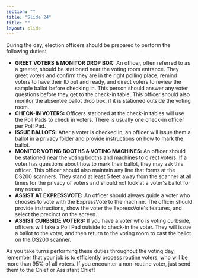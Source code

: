 ```yaml
---
section: ""
title: "Slide 24"
title: ""
layout: slide
---
```


During the day, election officers should be prepared to perform the following duties:

- **GREET VOTERS & MONITOR DROP BOX:** An officer, often referred to as a greeter, should be stationed near the voting room entrance. They greet voters and confirm they are in the right polling place, remind voters to have their ID out and ready, and direct voters to review the sample ballot before checking in. This person should answer any voter questions before they get to the check-in table. This officer should also monitor the absentee ballot drop box, if it is stationed outside the voting room.
- **CHECK-IN VOTERS:** Officers stationed at the check-in tables will use the Poll Pads to check in voters. There is usually one check-in officer per Poll Pad.
- **ISSUE BALLOTS:** After a voter is checked in, an officer will issue them a ballot in a privacy folder and provide instructions on how to mark the ballot.
- **MONITOR VOTING BOOTHS & VOTING MACHINES:** An officer should be stationed near the voting booths and machines to direct voters. If a voter has questions about how to mark their ballot, they may ask this officer. This officer should also maintain any line that forms at the DS200 scanners. They stand at least 5 feet away from the scanner at all times for the privacy of voters and should not look at a voter's ballot for any reason.
- **ASSIST AT EXPRESSVOTE:** An officer should always guide a voter who chooses to vote with the ExpressVote to the machine. The officer should provide instructions, show the voter the ExpressVote's features, and select the precinct on the screen.
- **ASSIST CURBSIDE VOTERS:** If you have a voter who is voting curbside, officers will take a Poll Pad outside to check-in the voter. They will issue a ballot to the voter, and then return to the voting room to cast the ballot on the DS200 scanner.

As you take turns performing these duties throughout the voting day, remember that your job is to efficiently process routine voters, who will be more than 95% of all voters. If you encounter a non-routine voter, just send them to the Chief or Assistant Chief!


